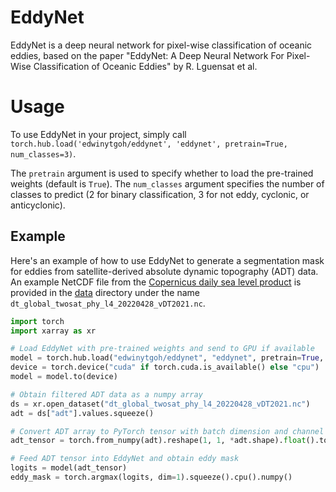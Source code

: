 # EddyNet

EddyNet is a deep neural network for pixel-wise classification of oceanic eddies, based on the paper "EddyNet: A Deep Neural Network For Pixel-Wise Classification of Oceanic Eddies" by R. Lguensat et al.

# Usage

To use EddyNet in your project, simply call `torch.hub.load('edwinytgoh/eddynet', 'eddynet', pretrain=True, num_classes=3)`.

The `pretrain` argument is used to specify whether to load the pre-trained weights (default is `True`). The `num_classes` argument specifies the number of classes to predict (2 for binary classification, 3 for not eddy, cyclonic, or anticyclonic).

## Example

Here's an example of how to use EddyNet to generate a segmentation mask for eddies from satellite-derived absolute dynamic topography (ADT) data. An example NetCDF file from the [Copernicus daily sea level product](https://cds.climate.copernicus.eu/cdsapp#!/dataset/satellite-sea-level-global?tab=overview) is provided in the [data](./data) directory under the name `dt_global_twosat_phy_l4_20220428_vDT2021.nc`.

```python
import torch
import xarray as xr

# Load EddyNet with pre-trained weights and send to GPU if available
model = torch.hub.load("edwinytgoh/eddynet", "eddynet", pretrain=True, num_classes=3)
device = torch.device("cuda" if torch.cuda.is_available() else "cpu")
model = model.to(device)

# Obtain filtered ADT data as a numpy array
ds = xr.open_dataset("dt_global_twosat_phy_l4_20220428_vDT2021.nc")
adt = ds["adt"].values.squeeze()

# Convert ADT array to PyTorch tensor with batch dimension and channel dimension, each of size 1
adt_tensor = torch.from_numpy(adt).reshape(1, 1, *adt.shape).float().to(device)

# Feed ADT tensor into EddyNet and obtain eddy mask
logits = model(adt_tensor)
eddy_mask = torch.argmax(logits, dim=1).squeeze().cpu().numpy()
```


